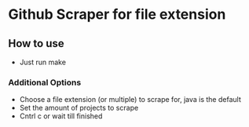 # Github Scraper for file extension

## How to use

- Just run make



### Additional Options 
- Choose a file extension (or multiple) to scrape for, java is the default
- Set the amount of projects to scrape
- Cntrl c or wait till finished